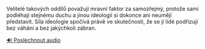 
Velitelé takových oddílů považují mravní faktor za samozřejmý, protože sami podléhají stejnému duchu a jinou ideologii si dokonce ani neumějí představit. Síla ideologie spočívá právě ve skutečnosti, že se jí lidé podřizují bez váhání a bez jakýchkoli zábran.

[🔊 Poslechnout audio](/data/7-paragraphs/audio/chapter_39/para_003-Velitel-takovch-oddl-povauj-mravn-faktor-za.mp3)
